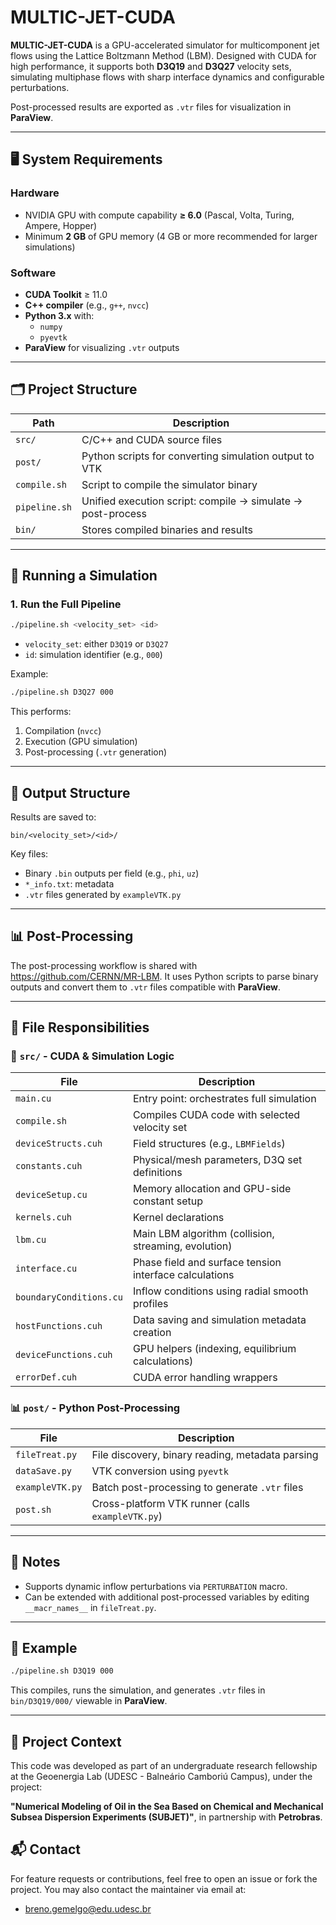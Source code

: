 # MULTIC-JET-CUDA

**MULTIC-JET-CUDA** is a GPU-accelerated simulator for multicomponent jet flows using the Lattice Boltzmann Method (LBM). Designed with CUDA for high performance, it supports both **D3Q19** and **D3Q27** velocity sets, simulating multiphase flows with sharp interface dynamics and configurable perturbations.

Post-processed results are exported as `.vtr` files for visualization in **ParaView**.

---

## 🖥️ System Requirements

### Hardware
- NVIDIA GPU with compute capability **≥ 6.0** (Pascal, Volta, Turing, Ampere, Hopper)
- Minimum **2 GB** of GPU memory (4 GB or more recommended for larger simulations)

### Software
- **CUDA Toolkit** ≥ 11.0
- **C++ compiler** (e.g., `g++`, `nvcc`)
- **Python 3.x** with:
  - `numpy`
  - `pyevtk`
- **ParaView** for visualizing `.vtr` outputs

---

## 🗂️ Project Structure

| Path              | Description |
|-------------------|-------------|
| `src/`            | C/C++ and CUDA source files |
| `post/`           | Python scripts for converting simulation output to VTK |
| `compile.sh`      | Script to compile the simulator binary |
| `pipeline.sh`     | Unified execution script: compile → simulate → post-process |
| `bin/`            | Stores compiled binaries and results |

---

## 🚀 Running a Simulation

### 1. Run the Full Pipeline

```bash
./pipeline.sh <velocity_set> <id>
```

* `velocity_set`: either `D3Q19` or `D3Q27`
* `id`: simulation identifier (e.g., `000`)

Example:

```bash
./pipeline.sh D3Q27 000
```

This performs:

1. Compilation (`nvcc`)
2. Execution (GPU simulation)
3. Post-processing (`.vtr` generation)

---

## 📁 Output Structure

Results are saved to:

```
bin/<velocity_set>/<id>/
```

Key files:

* Binary `.bin` outputs per field (e.g., `phi`, `uz`)
* `*_info.txt`: metadata
* `.vtr` files generated by `exampleVTK.py`

---

## 📊 Post-Processing

The post-processing workflow is shared with https://github.com/CERNN/MR-LBM. It uses Python scripts to parse binary outputs and convert them to `.vtr` files compatible with **ParaView**.

---

## 🧠 File Responsibilities

### 🔧 `src/` - CUDA & Simulation Logic

| File                    | Description                                            |
| ----------------------- | ------------------------------------------------------ |
| `main.cu`               | Entry point: orchestrates full simulation              |
| `compile.sh`            | Compiles CUDA code with selected velocity set          |
| `deviceStructs.cuh`     | Field structures (e.g., `LBMFields`)                   |
| `constants.cuh`         | Physical/mesh parameters, D3Q set definitions          |
| `deviceSetup.cu`        | Memory allocation and GPU-side constant setup          |
| `kernels.cuh`           | Kernel declarations                                    |
| `lbm.cu`                | Main LBM algorithm (collision, streaming, evolution)   |
| `interface.cu`          | Phase field and surface tension interface calculations |
| `boundaryConditions.cu` | Inflow conditions using radial smooth profiles         |
| `hostFunctions.cuh`    | Data saving and simulation metadata creation           |
| `deviceFunctions.cuh`   | GPU helpers (indexing, equilibrium calculations)       |
| `errorDef.cuh`          | CUDA error handling wrappers                           |

### 📊 `post/` - Python Post-Processing

| File            | Description                                       |
| --------------- | ------------------------------------------------- |
| `fileTreat.py`  | File discovery, binary reading, metadata parsing  |
| `dataSave.py`   | VTK conversion using `pyevtk`                     |
| `exampleVTK.py` | Batch post-processing to generate `.vtr` files    |
| `post.sh`       | Cross-platform VTK runner (calls `exampleVTK.py`) |

---

## 📌 Notes

* Supports dynamic inflow perturbations via `PERTURBATION` macro.
* Can be extended with additional post-processed variables by editing `__macr_names__` in `fileTreat.py`.

---

## 🧪 Example

```bash
./pipeline.sh D3Q19 000
```

This compiles, runs the simulation, and generates `.vtr` files in `bin/D3Q19/000/` viewable in **ParaView**.

---

## 🧠 Project Context

This code was developed as part of an undergraduate research fellowship at the Geoenergia Lab (UDESC - Balneário Camboriú Campus), under the project:

**"Numerical Modeling of Oil in the Sea Based on Chemical and Mechanical Subsea Dispersion Experiments (SUBJET)"**, in partnership with **Petrobras**.

## 📬 Contact

For feature requests or contributions, feel free to open an issue or fork the project. You may also contact the maintainer via email at:

* breno.gemelgo@edu.udesc.br

